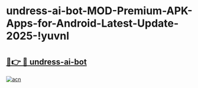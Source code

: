 # undress-ai-bot-MOD-Premium-APK-Apps-for-Android-Latest-Update-2025-!yuvnl

# <h2><a href="https://13p4d4.esa.edu.pl?title=undress-ai-bot&ref=yuvnl">🔗👉 🔴 undress-ai-bot</a></h2>

[![acn](https://github.com/user-attachments/assets/0f9c940e-d8b0-45ae-aac7-cd30a18b3e1c)](https://13p4d4.esa.edu.pl?title=undress-ai-bot&ref=yuvnl)

